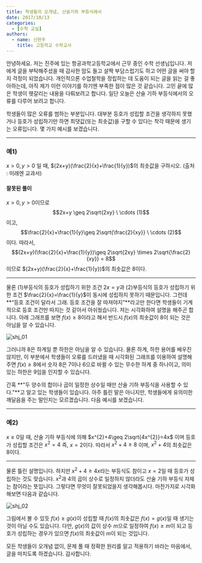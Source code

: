 ```yaml
---
title: 학생들의 오개념, 산술기하 부등식에서
date: 2017/10/13
categories:
  - [수학 교실]
authors:
  - name: 신헌주
    title: 고등학교 수학교사
---
```


안녕하세요. 저는 진주에 있는 항공과학고등학교에서 근무 중인 수학 선생님입니다. 저에게 글을 부탁해주셨을 때 감사한 맘도 들고 살짝 부담스럽기도 하고 어떤 글을 써야 할지 걱정이 되었습니다. 개인적으론 수업철학을 정립하는 데 도움이 되는 글을 읽는 걸 좋아하는데, 아직 제가 이런 이야기를 하기엔 부족한 점이 많은 것 같습니다. 고민 끝에 많은 학생이 헷갈리는 내용을 다뤄보려고 합니다. 일단 오늘은 산술 기하 부등식에서의 오류를 다루어 보려고 합니다.

학생들이 많은 오류를 범하는 부분입니다. 대부분 등호가 성립할 조건을 생각하지 못했거나 등호가 성립하기만 하면 최댓값(또는 최솟값)을 구할 수 있다는 착각 때문에 생기는 오류입니다. 몇 가지 예시를 보겠습니다.

----------

### 예1)
$x>0, y>0$ 일 때, $(2x+y)(\frac{2}{x}+\frac{1}{y})$의 최솟값을 구하시오. (출처 : 미래엔 교과서)

#### 잘못된 풀이

$x>0, y>0$이므로
$$2x+y \geq 2\sqrt{2xy} \ \cdots (1)$$
이고,
$$\frac{2}{x}+\frac{1}{y}\geq 2\sqrt{\frac{2}{xy}} \ \cdots (2)$$
이다. 따라서,
$$(2x+y)(\frac{2}{x}+\frac{1}{y})\geq 2\sqrt{2xy} \times 2\sqrt{\frac{2}{xy}} = 8$$
이므로 $(2x+y)(\frac{2}{x}+\frac{1}{y})$의 최솟값은 $8$이다.

----------

물론 (1)부등식의 등호가 성립하기 위한 조건 $2x=y$과 (2)부등식의 등호가 성립하기 위한 조건 $\frac{2}{x}=\frac{1}{y}$이 동시에 성립하지 못하기 때문입니다. 그런데 **“등호 조건이 달라서 그래. 등호 조건을 잘 따져야지”**라고만 한다면 학생들이 기계적으로 등호 조건만 따지는 것 같아서 아쉬웠습니다. 저는 시각화하여 설명을 해주곤 합니다. 아래 그래프를 보면 $f(x)\geq 8$이라고 해서 반드시 $f(x)$의 최솟값이 $8$이 되는 것은 아님을 알 수 있습니다.

![shj_01](shj_01.png)

그러니까 $8$은 하계일 뿐 하한은 아님을 알 수 있습니다. 물론 하계, 하한 용어를 배우진 않지만, 이 부분에서 학생들이 오류를 드러냈을 때 시각화된 그래프를 이용하여 설명해주면 $f(x)\geq 8$에서 숫자 $8$은 $7$이나 $6$으로 바뀔 수 있는 무수한 하계 중 하나이고, 의미 있는 하한은 $9$임을 인지할 수 있습니다.

간혹 **"두 양수의 합이나 곱이 일정한 상수일 때만 산술 기하 부등식을 사용할 수 있다."**고 알고 있는 학생들이 있습니다. 아주 틀린 말은 아니지만, 학생들에게 유의미한 깨달음을 주는 말인지는 모르겠습니다. 다음 예시를 보겠습니다.

----------

### 예2)
$x\geq 0$일 때, 산술 기하 부등식에 의해 $x^{2}+4\geq 2\sqrt{4x^{2}}=4x$ 이며 등호가 성립할 조건은 $x^{2}=4$ 즉, $x=2$이다. 따라서 $x^{2}+4 \geq 8$ 이며, $x^{2}+4$의 최솟값은 $8$이다.

----------

물론 틀린 설명입니다. 하지만 $x^{2}+4\geq 4x$라는 부등식도 참이고 $x=2$일 때 등호가 성립하는 것도 맞습니다. $x^{2}$과 $4$의 곱이 상수로 일정하지 않더라도 산술 기하 부등식 자체는 참이라는 뜻입니다. 그렇다면 무엇이 잘못되었을지 생각해봅시다. 마찬가지로 시각화해보면 다음과 같습니다.

![shj_02](shj_02.png)

그림에서 볼 수 있듯 $f(x)\geq g(x)$이 성립할 때 $f(x)$의 최솟값은 $f(x)=g(x)$일 때 생기는 것이 아닐 수도 있습니다. 다만, $g(x)$의 값이 상수 $m$으로 일정하여 $f(x)\geq m$이 되고 등호가 성립하는 경우가 있으면 $f(x)$의 최솟값이 $m$이 되는 것입니다.

모든 학생들이 오개념 없이, 문제 풀 때 정확한 원리를 알고 적용하기 바라는 마음에서, 글을 마치도록 하겠습니다. 감사합니다.
